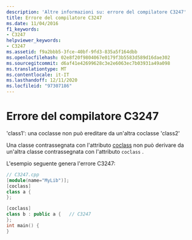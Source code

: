 ```yaml
---
description: 'Altre informazioni su: errore del compilatore C3247'
title: Errore del compilatore C3247
ms.date: 11/04/2016
f1_keywords:
- C3247
helpviewer_keywords:
- C3247
ms.assetid: f9a2bbb5-3fce-40bf-9fd3-835a5f164dbb
ms.openlocfilehash: 02e8f20f9804067e0179f3b5583d589d16dae302
ms.sourcegitcommit: d6af41e42699628c3e2e6063ec7b03931a49a098
ms.translationtype: MT
ms.contentlocale: it-IT
ms.lasthandoff: 12/11/2020
ms.locfileid: "97307186"
---
```

# <a name="compiler-error-c3247"></a>Errore del compilatore C3247

'class1': una coclasse non può ereditare da un'altra coclasse 'class2'

Una classe contrassegnata con l'attributo [coclass](../../windows/attributes/coclass.md) non può derivare da un'altra classe contrassegnata con l'attributo `coclass` .

L'esempio seguente genera l'errore C3247:

```cpp
// C3247.cpp
[module(name="MyLib")];
[coclass]
class a {
};

[coclass]
class b : public a {   // C3247
};
int main() {
}
```
